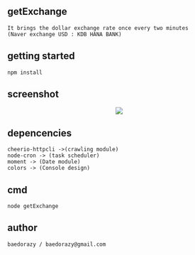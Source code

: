 ## getExchange
	It brings the dollar exchange rate once every two minutes
	(Naver exchange USD : KDB HANA BANK)

## getting started
	npm install

## screenshot
<div style="text-align: center">
	<img src="https://user-images.githubusercontent.com/29223674/57820428-b9bed780-77c7-11e9-9d8f-94aad008226b.png">
</div>

## depencencies
	cheerio-httpcli ->(crawling module)
	node-cron -> (task scheduler)
	moment -> (Date module)
	colors -> (Console design)

## cmd
	node getExchange 

## author
	baedorazy / baedorazy@gmail.com
	

